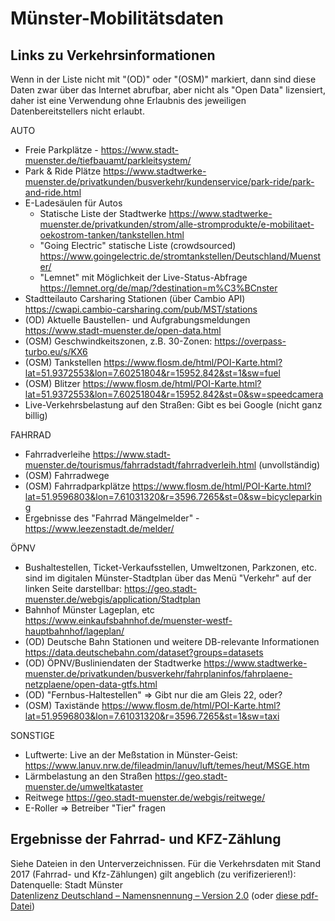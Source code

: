 # Münster-Mobilitätsdaten 

## Links zu Verkehrsinformationen 
Wenn in der Liste nicht mit "(OD)" oder "(OSM)" markiert, dann sind diese Daten zwar über das Internet abrufbar, aber nicht als "Open Data" lizensiert, daher ist eine Verwendung ohne Erlaubnis des jeweiligen Datenbereitstellers nicht erlaubt.

AUTO
* Freie Parkplätze - https://www.stadt-muenster.de/tiefbauamt/parkleitsystem/
* Park & Ride Plätze https://www.stadtwerke-muenster.de/privatkunden/busverkehr/kundenservice/park-ride/park-and-ride.html
* E-Ladesäulen für Autos
  * Statische Liste der Stadtwerke https://www.stadtwerke-muenster.de/privatkunden/strom/alle-stromprodukte/e-mobilitaet-oekostrom-tanken/tankstellen.html
  * "Going Electric" statische Liste (crowdsourced) https://www.goingelectric.de/stromtankstellen/Deutschland/Muenster/
  * "Lemnet" mit Möglichkeit der Live-Status-Abfrage https://lemnet.org/de/map/?destination=m%C3%BCnster
* Stadtteilauto Carsharing Stationen (über Cambio API) https://cwapi.cambio-carsharing.com/pub/MST/stations
* (OD) Aktuelle Baustellen- und Aufgrabungsmeldungen https://www.stadt-muenster.de/open-data.html
* (OSM) Geschwindkeitszonen, z.B. 30-Zonen: https://overpass-turbo.eu/s/KX6
* (OSM) Tankstellen https://www.flosm.de/html/POI-Karte.html?lat=51.9372553&lon=7.60251804&r=15952.842&st=1&sw=fuel
* (OSM) Blitzer https://www.flosm.de/html/POI-Karte.html?lat=51.9372553&lon=7.60251804&r=15952.842&st=0&sw=speedcamera
* Live-Verkehrsbelastung auf den Straßen: Gibt es bei Google (nicht ganz billig)

FAHRRAD
* Fahrradverleihe https://www.stadt-muenster.de/tourismus/fahrradstadt/fahrradverleih.html (unvollständig)
* (OSM) Fahrradwege 
* (OSM) Fahrradparkplätze https://www.flosm.de/html/POI-Karte.html?lat=51.9596803&lon=7.61031320&r=3596.7265&st=0&sw=bicycleparking
* Ergebnisse des "Fahrrad Mängelmelder" - https://www.leezenstadt.de/melder/

ÖPNV
* Bushaltestellen, Ticket-Verkaufsstellen, Umweltzonen, Parkzonen, etc. sind im digitalen Münster-Stadtplan über das Menü "Verkehr" auf der linken Seite darstellbar: https://geo.stadt-muenster.de/webgis/application/Stadtplan
* Bahnhof Münster Lageplan, etc https://www.einkaufsbahnhof.de/muenster-westf-hauptbahnhof/lageplan/
* (OD) Deutsche Bahn Stationen und weitere DB-relevante Informationen https://data.deutschebahn.com/dataset?groups=datasets
* (OD) ÖPNV/Busliniendaten der Stadtwerke https://www.stadtwerke-muenster.de/privatkunden/busverkehr/fahrplaninfos/fahrplaene-netzplaene/open-data-gtfs.html
* (OD) "Fernbus-Haltestellen" => Gibt nur die am Gleis 22, oder?
* (OSM) Taxistände https://www.flosm.de/html/POI-Karte.html?lat=51.9596803&lon=7.61031320&r=3596.7265&st=1&sw=taxi

SONSTIGE
* Luftwerte: Live an der Meßstation in Münster-Geist: https://www.lanuv.nrw.de/fileadmin/lanuv/luft/temes/heut/MSGE.htm
* Lärmbelastung an den Straßen https://geo.stadt-muenster.de/umweltkataster
* Reitwege https://geo.stadt-muenster.de/webgis/reitwege/
* E-Roller => Betreiber "Tier" fragen


## Ergebnisse der Fahrrad- und KFZ-Zählung
Siehe Dateien in den Unterverzeichnissen. Für die Verkehrsdaten mit Stand 2017 (Fahrrad- und Kfz-Zählungen) gilt angeblich (zu verifizerieren!): \
Datenquelle: Stadt Münster\
[Datenlizenz Deutschland – Namensnennung – Version 2.0](http://www.govdata.de/dl-de/by-2-0) (oder [diese pdf-Datei](kfz/doc/Stadt_MS_OpenData_Datenlizenz_Deutschland.pdf))
